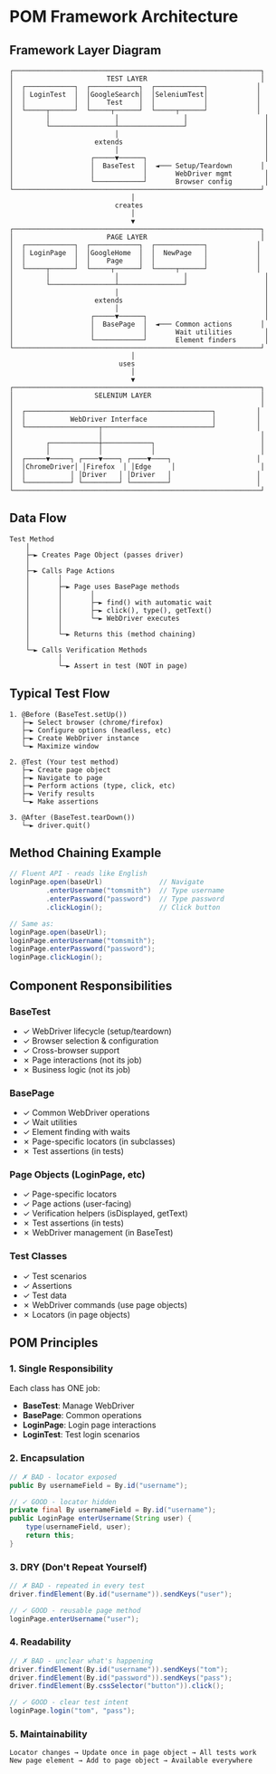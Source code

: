 # POM Framework Architecture

## Framework Layer Diagram

```
┌─────────────────────────────────────────────────────────────┐
│                       TEST LAYER                            │
│  ┌────────────┐  ┌────────────┐  ┌────────────┐            │
│  │ LoginTest  │  │GoogleSearch│  │SeleniumTest│            │
│  │            │  │    Test    │  │            │            │
│  └─────┬──────┘  └─────┬──────┘  └─────┬──────┘            │
│        │                │                │                   │
│        └────────────────┴────────────────┘                   │
│                         │                                    │
│                    extends                                   │
│                         │                                    │
│                   ┌─────▼──────┐                             │
│                   │  BaseTest  │  ◄─── Setup/Teardown       │
│                   │            │       WebDriver mgmt        │
│                   └────────────┘       Browser config        │
└─────────────────────────────────────────────────────────────┘
                              │
                          creates
                              │
                              ▼
┌─────────────────────────────────────────────────────────────┐
│                       PAGE LAYER                            │
│  ┌────────────┐  ┌────────────┐  ┌────────────┐            │
│  │ LoginPage  │  │GoogleHome  │  │  NewPage   │            │
│  │            │  │    Page    │  │            │            │
│  └─────┬──────┘  └─────┬──────┘  └─────┬──────┘            │
│        │                │                │                   │
│        └────────────────┴────────────────┘                   │
│                         │                                    │
│                    extends                                   │
│                         │                                    │
│                   ┌─────▼──────┐                             │
│                   │  BasePage  │  ◄─── Common actions       │
│                   │            │       Wait utilities        │
│                   └────────────┘       Element finders       │
└─────────────────────────────────────────────────────────────┘
                              │
                           uses
                              │
                              ▼
┌─────────────────────────────────────────────────────────────┐
│                    SELENIUM LAYER                           │
│                                                             │
│  ┌──────────────────────────────────────────────┐          │
│  │           WebDriver Interface                │          │
│  └──────────────────┬───────────────────────────┘          │
│                     │                                       │
│        ┌────────────┼────────────┐                          │
│        │            │            │                          │
│  ┌─────▼─────┐ ┌────▼────┐ ┌────▼────┐                     │
│  │ChromeDriver│ │Firefox  │ │Edge     │                     │
│  │           │ │Driver   │ │Driver   │                     │
│  └───────────┘ └─────────┘ └─────────┘                     │
└─────────────────────────────────────────────────────────────┘
```

## Data Flow

```
Test Method
    │
    ├─► Creates Page Object (passes driver)
    │
    ├─► Calls Page Actions
    │       │
    │       ├─► Page uses BasePage methods
    │       │       │
    │       │       ├─► find() with automatic wait
    │       │       ├─► click(), type(), getText()
    │       │       └─► WebDriver executes
    │       │
    │       └─► Returns this (method chaining)
    │
    └─► Calls Verification Methods
            │
            └─► Assert in test (NOT in page)
```

## Typical Test Flow

```
1. @Before (BaseTest.setUp())
   ├─► Select browser (chrome/firefox)
   ├─► Configure options (headless, etc)
   ├─► Create WebDriver instance
   └─► Maximize window

2. @Test (Your test method)
   ├─► Create page object
   ├─► Navigate to page
   ├─► Perform actions (type, click, etc)
   ├─► Verify results
   └─► Make assertions

3. @After (BaseTest.tearDown())
   └─► driver.quit()
```

## Method Chaining Example

```java
// Fluent API - reads like English
loginPage.open(baseUrl)              // Navigate
         .enterUsername("tomsmith")  // Type username
         .enterPassword("password")  // Type password
         .clickLogin();              // Click button

// Same as:
loginPage.open(baseUrl);
loginPage.enterUsername("tomsmith");
loginPage.enterPassword("password");
loginPage.clickLogin();
```

## Component Responsibilities

### BaseTest
- ✓ WebDriver lifecycle (setup/teardown)
- ✓ Browser selection & configuration
- ✓ Cross-browser support
- ✗ Page interactions (not its job)
- ✗ Business logic (not its job)

### BasePage
- ✓ Common WebDriver operations
- ✓ Wait utilities
- ✓ Element finding with waits
- ✗ Page-specific locators (in subclasses)
- ✗ Test assertions (in tests)

### Page Objects (LoginPage, etc)
- ✓ Page-specific locators
- ✓ Page actions (user-facing)
- ✓ Verification helpers (isDisplayed, getText)
- ✗ Test assertions (in tests)
- ✗ WebDriver management (in BaseTest)

### Test Classes
- ✓ Test scenarios
- ✓ Assertions
- ✓ Test data
- ✗ WebDriver commands (use page objects)
- ✗ Locators (in page objects)

## POM Principles

### 1. Single Responsibility
Each class has ONE job:
- **BaseTest**: Manage WebDriver
- **BasePage**: Common operations
- **LoginPage**: Login page interactions
- **LoginTest**: Test login scenarios

### 2. Encapsulation
```java
// ✗ BAD - locator exposed
public By usernameField = By.id("username");

// ✓ GOOD - locator hidden
private final By usernameField = By.id("username");
public LoginPage enterUsername(String user) {
    type(usernameField, user);
    return this;
}
```

### 3. DRY (Don't Repeat Yourself)
```java
// ✗ BAD - repeated in every test
driver.findElement(By.id("username")).sendKeys("user");

// ✓ GOOD - reusable page method
loginPage.enterUsername("user");
```

### 4. Readability
```java
// ✗ BAD - unclear what's happening
driver.findElement(By.id("username")).sendKeys("tom");
driver.findElement(By.id("password")).sendKeys("pass");
driver.findElement(By.cssSelector("button")).click();

// ✓ GOOD - clear test intent
loginPage.login("tom", "pass");
```

### 5. Maintainability
```
Locator changes → Update once in page object → All tests work
New page element → Add to page object → Available everywhere
```
